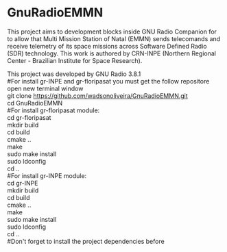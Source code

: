 # GnuRadioEMMN
This project aims to development blocks inside GNU Radio Companion for to allow that Multi Mission Station of Natal (EMMN) sends telecomands and receive telemetry of its space missions across Software Defined Radio (SDR) technology. This work is authored by CRN-INPE (Northern Regional Center - Brazilian Institute for Space Research).  

This project was developed by GNU Radio 3.8.1  
#For install gr-INPE and gr-floripasat you must get the follow repositore  
    open new terminal window  
    git clone https://github.com/wadsonoliveira/GnuRadioEMMN.git  
    cd GnuRadioEMMN  
#For install gr-floripasat module:  
    cd gr-floripasat  
    mkdir build  
    cd build  
    cmake ..  
    make  
    sudo make install  
    sudo ldconfig  
    cd ..  
#For install gr-INPE module:  
    cd gr-INPE  
    mkdir build  
    cd build  
    cmake ..  
    make  
    sudo make install  
    sudo ldconfig  
    cd ..  
#Don't forget to install the project dependencies before  
